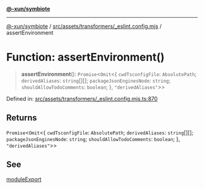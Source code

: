 [**@-xun/symbiote**](../../../../../README.md)

***

[@-xun/symbiote](../../../../../README.md) / [src/assets/transformers/\_eslint.config.mjs](../README.md) / assertEnvironment

# Function: assertEnvironment()

> **assertEnvironment**(): `Promise`\<`Omit`\<\{ `cwdTsconfigFile`: `AbsolutePath`; `derivedAliases`: `string`[][]; `packageJsonEnginesNode`: `string`; `shouldAllowTodoComments`: `boolean`; \}, `"derivedAliases"`\>\>

Defined in: [src/assets/transformers/\_eslint.config.mjs.ts:870](https://github.com/Xunnamius/symbiote/blob/c8e7e58364e34d94a79ee4d48272a3e971d09e09/src/assets/transformers/_eslint.config.mjs.ts#L870)

## Returns

`Promise`\<`Omit`\<\{ `cwdTsconfigFile`: `AbsolutePath`; `derivedAliases`: `string`[][]; `packageJsonEnginesNode`: `string`; `shouldAllowTodoComments`: `boolean`; \}, `"derivedAliases"`\>\>

## See

[moduleExport](moduleExport.md)
